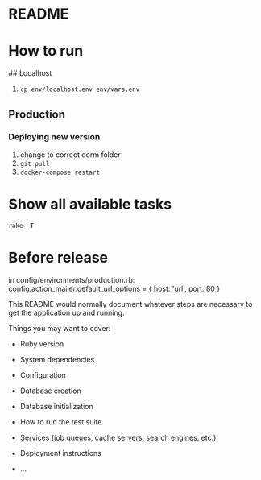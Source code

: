 # README

# How to run
## Localhost
1) ```cp env/localhost.env env/vars.env``` 

## Production

### Deploying new version
1) change to correct dorm folder
2) ```git pull```
3) ```docker-compose restart```


# Show all available tasks
```rake -T```

# Before release
in config/environments/production.rb:
config.action_mailer.default_url_options = { host: 'url', port: 80 }


This README would normally document whatever steps are necessary to get the
application up and running.

Things you may want to cover:

* Ruby version

* System dependencies

* Configuration

* Database creation

* Database initialization

* How to run the test suite

* Services (job queues, cache servers, search engines, etc.)

* Deployment instructions

* ...
